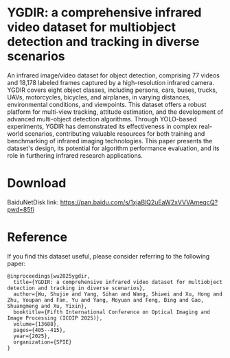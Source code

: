 # YGDIR: a comprehensive infrared video dataset for multiobject detection and tracking in diverse scenarios
An infrared image/video dataset for object detection, comprising 77 videos and 18,178 labeled frames captured by a high-resolution infrared camera. YGDIR covers eight object classes, including persons, cars, buses, trucks, UAVs, motorcycles, bicycles, and airplanes, in varying distances, environmental conditions, and viewpoints. This dataset offers a robust platform for multi-view tracking, attitude estimation, and the development of advanced multi-object detection algorithms. Through YOLO-based experiments, YGDIR has demonstrated its effectiveness in complex real-world scenarios, contributing valuable resources for both training and benchmarking of infrared imaging technologies. This paper presents the dataset's design, its potential for algorithm performance evaluation, and its role in furthering infrared research applications.

# Download
BaiduNetDisk link: https://pan.baidu.com/s/1xjaBlQ2uEaW2xVVVAmeqcQ?pwd=85fi

# Reference
If you find this dataset useful, please consider referring to the following paper:
```
@inproceedings{wu2025ygdir,
  title={YGDIR: a comprehensive infrared video dataset for multiobject detection and tracking in diverse scenarios},
  author={Wu, Shujie and Yang, Sihan and Wang, Shiwei and Xu, Hong and Zhu, Youpan and Fan, Yu and Yang, Moyuan and Feng, Bing and Gao, Shuangmeng and Xu, Yixin},
  booktitle={Fifth International Conference on Optical Imaging and Image Processing (ICOIP 2025)},
  volume={13688},
  pages={405--415},
  year={2025},
  organization={SPIE}
}
```

